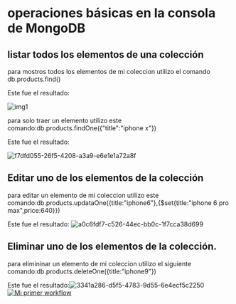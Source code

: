 # operaciones básicas en la consola de MongoDB
## listar todos los elementos de una colección
 para mostros todos los elementos de  mi coleccion  utilizo el comando  db.products.find()

 Este fue el resultado:
 
 ![img1](https://user-images.githubusercontent.com/127431125/235268201-c92d20d9-0d4f-47a9-ac57-3dbcfa939245.jpg)
 
para solo traer  un elemento utilizo este comando:db.products.findOne({"title":"iphone x"})

Este fue el resultado:

![f7dfd055-26f5-4208-a3a9-e6e1e1a72a8f](https://user-images.githubusercontent.com/127431125/235272166-ff47c9a7-5cb2-462d-8ca0-43aed8f846aa.jpg)


## Editar uno de los elementos de la colección
para editar un elemento de mi coleccion  utilizo este comando:db.products.updataOne({title:"iphone6"},{$set{title:"iphone 6 pro max",price:640}}) 

Este fue el resultado:
![a0c6fdf7-c526-44ec-bb0c-1f7cca38d699](https://user-images.githubusercontent.com/127431125/235272868-1c1c39f4-4720-4640-8681-e4b170e45ca4.jpg)

## Eliminar uno de los elementos de la colección.

para elimininar un elemento de mi coleccion utilizo el siguiente comando:db.products.deleteOne({title:"iphone9"})

Este fue el resultado:![3341a286-d5f5-4783-9d55-6e4ecf5c2250](https://user-images.githubusercontent.com/127431125/235272919-6a774810-859f-4caf-89fd-90d02fbaf628.jpg)
[![Mi primer workflow](https://github.com/Davidnaranjo0105/clase-5/actions/workflows/main.yml/badge.svg)](https://github.com/Davidnaranjo0105/clase-5/actions/workflows/main.yml)

